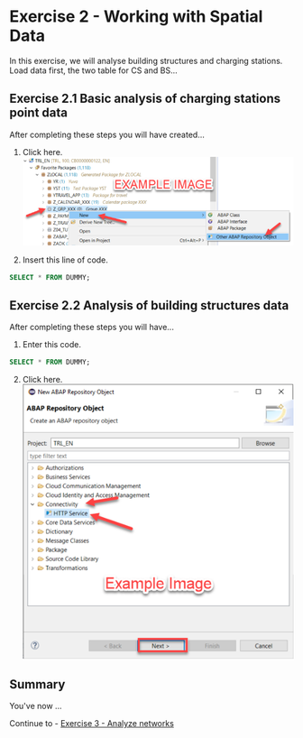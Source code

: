 # Exercise 2 - Working with Spatial Data

In this exercise, we will analyse building structures and charging stations.
Load data first, the two table for CS and BS...

## Exercise 2.1 Basic analysis of charging stations point data

After completing these steps you will have created...

1. Click here.
<br>![](/exercises/ex2/images/02_01_0010.png)

2.	Insert this line of code.
```sql
SELECT * FROM DUMMY;
```



## Exercise 2.2 Analysis of building structures data

After completing these steps you will have...

1.	Enter this code.
```sql
SELECT * FROM DUMMY;
```

2.	Click here.
<br>![](/exercises/ex2/images/02_02_0010.png)

## Summary

You've now ...

Continue to - [Exercise 3 - Analyze networks ](../ex3/README.md)
